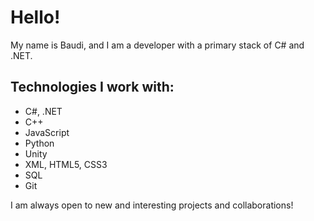 # Hello! 

My name is Baudi, and I am a developer with a primary stack of C# and .NET.

## Technologies I work with:
- C#, .NET
- C++
- JavaScript
- Python
- Unity
- XML, HTML5, CSS3
- SQL
- Git

I am always open to new and interesting projects and collaborations!
